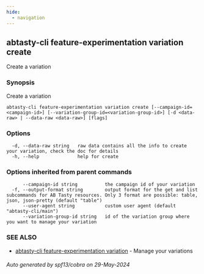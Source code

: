 ```yaml
---
hide:
  - navigation
---
```

## abtasty-cli feature-experimentation variation create

Create a variation

### Synopsis

Create a variation

```
abtasty-cli feature-experimentation variation create [--campaign-id=<campaign-id>] [--variation-group-id=<variation-group-id>] [-d <data-raw> | --data-raw <data-raw>] [flags]
```

### Options

```
  -d, --data-raw string   raw data contains all the info to create your variation, check the doc for details
  -h, --help              help for create
```

### Options inherited from parent commands

```
      --campaign-id string          the campaign id of your variation
  -f, --output-format string        output format for the get and list subcommands for AB Tasty resources. Only 3 format are possible: table, json, json-pretty (default "table")
      --user-agent string           custom user agent (default "abtasty-cli/main")
      --variation-group-id string   id of the variation group where you want to manage your variation
```

### SEE ALSO

* [abtasty-cli feature-experimentation variation](abtasty-cli_feature-experimentation_variation.md)	 - Manage your variations

###### Auto generated by spf13/cobra on 29-May-2024
